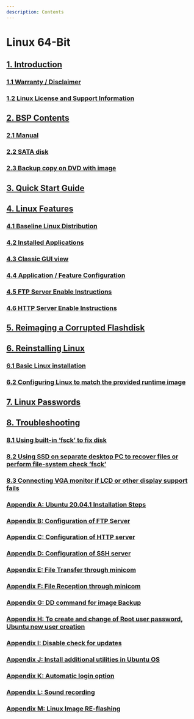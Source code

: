```yaml
---
description: Contents
---
```


# Linux 64-Bit

## [1. Introduction](untitled/)

### &#x20;   [1.1    Warranty / Disclaimer](untitled/1.1-warranty-disclaimer.md)

### &#x20;   [1.2    Linux License and Support Information](untitled/1.2-linux-license-and-support-information.md)

## [2. BSP Contents](2.-bsp-contents/)

### &#x20;   [2.1    Manual](2.-bsp-contents/2.1-manual.md)

### &#x20;   [2.2    SATA disk](2.-bsp-contents/2.2-sata-disk.md)

### &#x20;   [2.3    Backup copy on DVD with image](2.-bsp-contents/2.3-backup-copy-on-dvd-with-image.md)

## [3. Quick Start Guide](../../hardware-user-manual/11.-quick-start-guide.md)

## [4. Linux Features](4.-linux-features/)

### &#x20;    [4.1    Baseline Linux Distribution](4.-linux-features/4.1-baseline-linux-distribution.md)

### &#x20;    [4.2    Installed Applications](4.-linux-features/4.2-installed-applications.md)

### &#x20;    [4.3    Classic GUI view](4.-linux-features/4.3-classic-gui-view.md)

### &#x20;    [4.4    Application / Feature Configuration](4.-linux-features/4.4-application-feature-configuration.md)

### &#x20;    [4.5    FTP Server Enable Instructions](4.-linux-features/4.5-ftp-server-enable-instructions.md)

### &#x20;    [4.6    HTTP Server Enable Instructions](4.-linux-features/4.6-http-server-enable-instructions.md)

## [5. Reimaging a Corrupted Flashdisk](5.-reimaging-a-corrupted-flashdisk.md)

## [6. Reinstalling Linux](6.-reinstalling-linux/)

### &#x20;    [6.1    Basic Linux installation](6.-reinstalling-linux/6.1-basic-linux-installation.md)

### &#x20;    [6.2    Configuring Linux to match the provided runtime image](6.-reinstalling-linux/6.2-configuring-linux-to-match-the-provided-runtime-image.md)

## [7. Linux Passwords](7.-linux-passwords.md)

## [8. Troubleshooting](8.-troubleshooting/)

### &#x20;    [8.1    Using built-in ‘fsck’ to fix disk](8.-troubleshooting/8.1-using-built-in-fsck-to-fix-disk.md)

### &#x20;    [8.2    Using SSD on separate desktop PC to recover files or perform file-system check ‘fsck’](8.-troubleshooting/8.2-using-ssd-on-separate-desktop-pc-to-recover-files-or-perform-file-system-check-fsck.md)

### &#x20;    [8.3    Connecting VGA monitor if LCD or other display support fails](8.-troubleshooting/8.3-connecting-vga-monitor-if-lcd-or-other-display-support-fails.md)

### [Appendix A: Ubuntu 20.04.1 Installation Steps](appendix-a-ubuntu-20.04.1-installation-steps.md)

### [Appendix B: Configuration of FTP Server](untitled-6.md)

### [Appendix C: Configuration of HTTP server](untitled-5.md)

### [Appendix D: Configuration of SSH server](appendix-d-configuration-of-ssh-server.md)

### [Appendix E: File Transfer through minicom](appendix-e-file-transfer-through-minicom.md)

### [Appendix F: File Reception through minicom](appendix-f-file-reception-through-minicom.md)

### [Appendix G: DD command for image Backup](untitled-4.md)

### [Appendix H: To create and change of Root user password, Ubuntu new user creation](appendix-h-to-create-and-change-of-root-user-password-ubuntu-new-user-creation..md)

### [Appendix I: Disable check for updates](appendix-i-disable-check-for-updates.md)

### [Appendix J: Install additional utilities in Ubuntu OS](appendix-j-install-additional-utilities-in-ubuntu-os.md)

### [Appendix K: Automatic login option](untitled-3.md)

### [Appendix L: Sound recording   ](appendix-l-sound-recording.md)&#x20;

### [Appendix M: Linux Image RE-flashing  ](appendix-m-linux-image-re-flashing.md)
